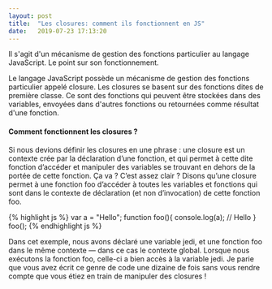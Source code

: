 ```yaml
---
layout: post
title:  "Les closures: comment ils fonctionnent en JS"
date:   2019-07-23 17:13:20
---
```


Il s'agit d'un mécanisme de gestion des fonctions particulier au langage JavaScript. Le point sur son fonctionnement.

Le langage JavaScript possède un mécanisme de gestion des fonctions particulier appelé closure. Les closures se basent sur des fonctions dites de première classe. Ce sont des fonctions qui peuvent être stockées dans des variables, envoyées dans d'autres fonctions ou retournées comme résultat d'une fonction.

#### Comment fonctionnent les closures ?

Si nous devions définir les closures en une phrase : une closure est un contexte crée par la déclaration d’une fonction, et qui permet à cette dite fonction d’accéder et manipuler des variables se trouvant en dehors de la portée de cette fonction. Ça va ? C’est assez clair ? Disons qu’une closure permet à une fonction foo d’accéder à toutes les variables et fonctions qui sont dans le contexte de déclaration (et non d’invocation) de cette fonction foo.

{% highlight js %}
var a = "Hello";
function foo(){
	console.log(a); // Hello
}
foo();
{% endhighlight js %}

Dans cet exemple, nous avons déclaré une variable jedi, et une fonction foo dans le même contexte — dans ce cas le contexte global. Lorsque nous exécutons la fonction  foo, celle-ci a bien accès à la variable  jedi. Je parie que vous avez écrit ce genre de code une dizaine de fois sans vous rendre compte que vous étiez en train de manipuler des closures !